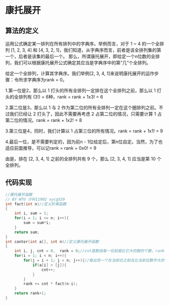 # 康托展开
## 算法的定义
运用公式确定某一排列在所有排列中的字典序。举例而言，对于 1 ~ 4 的一个全排列 [1, 2, 3, 4] 和 [4, 3, 2, 1]，我们知道，从字典序而言，前者是该全排列集的第一个，后者是该集的最后一个。
那么，所谓康托展开，即给定一个n位数的全排列，我们可以根据康托展开公式确定其应当是字典序中的第“几”个全排列。

给定一个全排列，计算其字典序。我们举例[2, 3, 4, 1]来说明康托展开的运作步骤：令所求字典序为rank = 0。

1.第一位是2，那么以 1 打头的所有全排列一定排在这个全排列之前，那么以 1 打头的全排列有 (3!) = 6种，rank = rank + 1x3! = 6

2.第二位是3，那么以 1 与 2 作为第二位的所有全排列一定在这个圈排列之前。不过我们已经让 2 打头了，因此不需要再考虑 2 占第二位的情况，只需要计算 1 占第二位的情况。rank = rank + 1x2! = 8

3.第三位是4，同时，我们计算以 1 占第三位的所有情况。rank = rank + 1x1! = 9

4.最后一位，是不需要判定的，因为前n - 1位给定后，第n位自定。当然，为了也适应前面推导，可以记rank = rank + 0x0! = 9

由是，排在 [2, 3, 4, 1] 之前的全排列共有 9 个，那么 [2, 3, 4, 1] 应当是第 10 个全排列。
## 代码实现
```c
//康托展开函数 
// BY WTU 计科11902 xycg529
int fact(int n)//定义阶乘函数 
{
	int i, sum = 1;
	for(i = 1; i <= n; i++){
		sum = sum*i;
	}
	return sum;
}
int cantor(int a[], int n)//定义康托展开函数
{
	int i, j, cnt = 0,  rank = 0;//cnt是数组每一位前面比它大的数的个数，rank+1是所求序数
	for(i = 1; i < n; i++){
		for(j = i + 1; j < n; j++){//每出现一个在当前位之前且比当前位数字大的数计数器+1
			if(a[i] > [j]){
				cnt++;
			}
		}
		rank += cnt * fact(n-i);
	}
	return rank+1;
}
```
